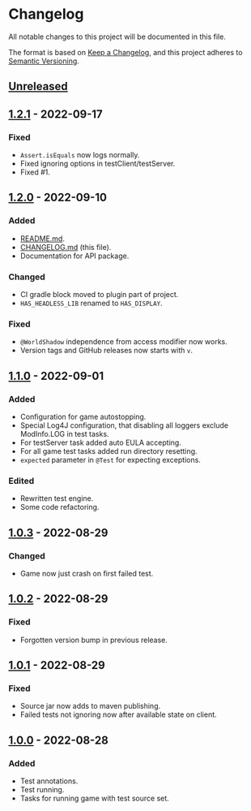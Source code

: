 # Changelog

All notable changes to this project will be documented in this file.

The format is based on [Keep a Changelog](https://keepachangelog.com/en/1.0.0/),
and this project adheres to [Semantic Versioning](https://semver.org/spec/v2.0.0.html).

## [Unreleased]

## [1.2.1] - 2022-09-17

### Fixed

- `Assert.isEquals` now logs normally.
- Fixed ignoring options in testClient/testServer.
- Fixed #1.

## [1.2.0] - 2022-09-10

### Added

- [README.md](README.md).
- [CHANGELOG.md](CHANGELOG.md) (this file).
- Documentation for API package.

### Changed

- CI gradle block moved to plugin part of project.
- `HAS_HEADLESS_LIB` renamed to `HAS_DISPLAY`.

### Fixed

- `@WorldShadow` independence from access modifier now works.
- Version tags and GitHub releases now starts with `v`.

## [1.1.0] - 2022-09-01

### Added

- Configuration for game autostopping.
- Special Log4J configuration, that disabling all loggers exclude ModInfo.LOG in test tasks.
- For testServer task added auto EULA accepting.
- For all game test tasks added run directory resetting.
- `expected` parameter in `@Test` for expecting exceptions. 

### Edited

- Rewritten test engine.
- Some code refactoring.

## [1.0.3] - 2022-08-29

### Changed

- Game now just crash on first failed test.

## [1.0.2] - 2022-08-29

### Fixed

- Forgotten version bump in previous release.

## [1.0.1] - 2022-08-29

### Fixed

- Source jar now adds to maven publishing.
- Failed tests not ignoring now after available state on client.

## [1.0.0] - 2022-08-28

### Added

- Test annotations.
- Test running.
- Tasks for running game with test source set.

[unreleased]: https://github.com/MJaroslav/MCInGameTester/compare/v1.2.1...HEAD
[1.2.1]: https://github.com/MJaroslav/MCInGameTester/compare/v1.2.0...v1.2.1
[1.2.0]: https://github.com/MJaroslav/MCInGameTester/compare/1.1.0...v1.2.0
[1.1.0]: https://github.com/MJaroslav/MCInGameTester/compare/1.0.3...1.1.0
[1.0.3]: https://github.com/MJaroslav/MCInGameTester/compare/1.0.2...1.0.3
[1.0.2]: https://github.com/MJaroslav/MCInGameTester/compare/1.0.1...1.0.2
[1.0.1]: https://github.com/MJaroslav/MCInGameTester/compare/1.0.0...1.0.1
[1.0.0]: https://github.com/MJaroslav/MCInGameTester/releases/tag/1.0.0
